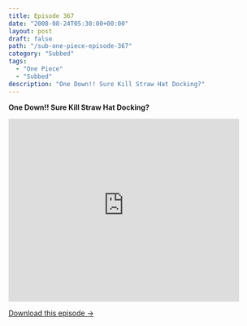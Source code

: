 ```yaml
---
title: Episode 367
date: "2008-08-24T05:30:00+00:00"
layout: post
draft: false
path: "/sub-one-piece-episode-367"
category: "Subbed"
tags:
  - "One Piece"
  - "Subbed"
description: "One Down!! Sure Kill Straw Hat Docking?"
---
```


**One Down!! Sure Kill Straw Hat Docking?**

<iframe width="640" height="360" src="https://www.rapidvideo.com/e/FXV0NM1LCY" frameborder="0" marginwidth=0 marginheight=0 scrolling=no allowfullscreen style="max-width:90%;"></iframe>

<a href="http://ouo.io/qs/eCodkFEQ?s=https://www.rapidvideo.com/d/FXV0NM1LCY" class="styled_a">Download this episode →</a>


